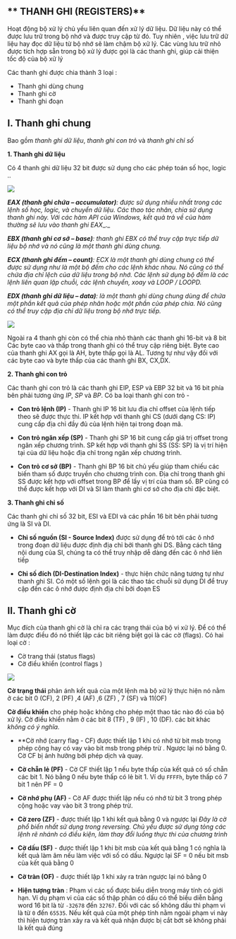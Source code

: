 ﻿


## ** THANH GHI (REGISTERS)**

Hoạt động bộ xử lý chủ yếu liên quan đến xử lý dữ liệu. Dữ liệu này có thể được lưu trữ trong bộ nhớ và được truy cập từ đó. Tuy nhiên , việc  lưu trữ dữ liệu hay đọc dữ liệu từ bộ nhớ sẽ làm chậm bộ  xử lý. Các vùng lưu trữ nhỏ được tích hợp sẵn trong bộ xử lý được gọi là các thanh ghi, giúp cải thiện tốc độ của bộ xử lý 

Các thanh ghi được chia thành 3 loại : 
-	Thanh ghi dùng chung 
-	Thanh ghi cờ
-	Thanh ghi đoạn

## I. Thanh ghi chung

 Bao gồm *thanh ghi dữ liệu*, *thanh ghi con trỏ*  và *thanh ghi chỉ số* 

**1.  Thanh ghi dữ liệu**

Có 4  thanh ghi dữ liệu 32 bit được sử dụng cho các phép toán số học, logic ..

![](https://i.imgur.com/cphKrha.png)

**_EAX (thanh ghi chứa – accumulator)_**_: được sử dụng nhiều nhất trong các lệnh số học, logic, và chuyển dữ liệu. Các thao tác nhân, chia sử dụng thanh ghi này._ _Với các hàm API của Windows, kết quả trả về của hàm thường sẽ lưu vào thanh ghi EAX__._

**_EBX (thanh ghi cơ sở – base)_**_: thanh ghi EBX có thể truy cập trực tiếp dữ liệu bộ nhớ và nó cũng là một thanh ghi dùng chung._

**_ECX (thanh ghi đếm – count)_**_: ECX là một thanh ghi dùng chung có thể được sử dụng như là một bộ đếm cho các lệnh khác nhau. Nó cũng có thể chứa địa chỉ lệch của dữ liệu trong bộ nhớ. Các lệnh sử dụng bộ đếm là các lệnh liên quan lặp chuỗi, các lệnh chuyển, xoay và LOOP / LOOPD._

**_EDX (thanh ghi dữ liệu – data)_**_: là một thanh ghi dùng chung dùng để chứa một phần kết quả của phép nhân hoặc một phần của phép chia. Nó cũng có thể truy cập địa chỉ dữ liệu trong bộ nhớ trực tiếp._

![](https://i.imgur.com/CT7FGNe.png)

Ngoài ra 4 thanh ghi còn có thể chia nhỏ thành các thanh ghi 16-bit và 8 bit
Các byte cao và thấp trong thanh ghi có thể truy cập riêng biệt. Byte cao của thanh ghi AX gọi là AH, byte thấp gọi là AL. Tương tự như vậy đối với các byte cao và byte thấp của các thanh ghi BX, CX,DX.

**2. Thanh ghi con trỏ**

Các thanh ghi con trỏ là các thanh ghi EIP, ESP và EBP 32 bit và  16 bit phía bên phải  tương ứng *IP*, *SP* và *BP*. Có ba loại thanh ghi con trỏ -

-   **Con trỏ lệnh (IP)** - Thanh ghi IP 16 bit lưu địa chỉ offset của lệnh tiếp theo sẽ được thực thi. IP kết hợp với thanh ghi CS (dưới dạng CS: IP) cung cấp địa chỉ đầy đủ của lệnh hiện tại trong đoạn mã.
    
-   **Con trỏ ngăn xếp (SP)** - Thanh ghi SP 16 bit cung cấp giá trị offset trong ngăn xếp chương trình. SP kết hợp với thanh ghi SS (SS: SP) là vị trí hiện tại của dữ liệu hoặc địa chỉ trong ngăn xếp chương trình.
    
-   **Con trỏ cơ sở  (BP)** - Thanh ghi BP 16 bit chủ yếu giúp tham chiếu các biến tham số được truyền cho chương trình con. Địa chỉ trong thanh ghi SS được kết hợp với offset trong BP để lấy vị trí của tham số. BP cũng có thể được kết hợp với DI và SI làm thanh ghi cơ sở cho địa chỉ đặc biệt.

  **3. Thanh ghi chỉ số**

Các thanh ghi chỉ số 32 bit, ESI và EDI và các phần 16 bit bên phải tương ứng là  SI và DI.

-   **Chỉ số nguồn (SI - Source Index)** được sử dụng để trỏ tới các ô nhớ trong đoạn dữ liệu được định địa chỉ bởi thanh ghi DS. Bằng cách tăng nội dung của SI, chúng ta có thể truy nhập dễ dàng đến các ô nhớ liên tiếp 
    
-   **Chỉ số đích (DI-Destination Index)** - thực hiện chức năng tương tự như thanh ghi SI. Có một số lệnh gọi là các thao tác chuỗi sử dụng DI để truy cập đến các ô nhớ được định địa chỉ bởi đoạn ES

## II.  Thanh ghi cờ

Mục đích của thanh ghi cờ là chỉ ra các trạng thái của bộ vi xử lý.  Để có thể làm được điều đó nó thiết lập các bit riêng biệt gọi là các cờ (flags). Có hai loại cờ : 
- Cờ trang thái (status flags) 
- Cờ điều khiển (control flags )

![](https://i.imgur.com/eqVewPk.png)

**Cờ trạng thái** phản ánh kết quả của một lệnh mà bộ xử lý thực hiện nó nằm ở các bit 0 (CF), 2 (PF) ,4 (AF) ,6 (ZF) , 7 (SF) và 11(OF) 

**Cờ điều khiển** cho phép hoặc không cho phép một thao tác nào đó của bộ xử lý. Cờ điều khiển nằm ở các bit 8 (TF) , 9 (IF) , 10 (DF). các bit khác *không có ý nghĩa.* 

-   **Cờ nhớ (carry flag - CF) được thiết lập 1 khi có nhớ từ bit msb trong phép cộng hay có vay vào bit msb trong phép trừ . Ngược lại nó bằng 0. Cờ CF bị ảnh hưởng bởi phép dịch và quay.
-   **Cờ chẵn lẻ (PF)** - Cờ CF thiết lập 1 nếu byte thấp của kết quả có số chẵn các bit 1. Nó bằng 0 nếu byte thấp có lẻ bit 1. Ví dụ `FFFFh`, byte thấp có 7 bit 1 nên PF = 0 
-    **Cờ nhớ phụ  (AF)** - Cờ AF được thiết lập nếu có nhớ từ bit 3 trong phép cộng hoặc vay vào bit 3 trong phép trừ. 
- **Cờ zero (ZF)** - được thiết lập 1 khi kết quả bằng 0 và ngược lại
 *Đây là cờ phổ biến nhất sử dụng trong reversing. Chủ yếu được sử dụng tỏng các lệnh rẽ nhánh có điều kiện, làm thay đổi luồng thực thi của chương trình* 
    
-   **Cờ dấu (SF)** - được thiết lập 1 khi bit msb của kết quả bằng 1 có nghĩa là kết quả làm âm nếu làm việc với số có dấu. Ngược lại SF = 0 nếu bit msb của kết quả bằng 0

-   **Cờ tràn (OF)** - được thiết lập 1 khi xảy ra tràn ngược lại nó bằng 0
-  **Hiện tượng tràn**  :  Phạm vi các số được biểu diễn trong máy tính có giới hạn. Ví dụ phạm vi của các số thập phân có dấu có thể biểu diễn bằng word 16 bit là từ `-32678` đến `32767`. Đối với các số không dấu thì phạm vi là từ `0` đến `65535`. Nếu kết quả của một phép tính nằm ngoài phạm vi này thì hiện tượng tràn xảy ra và kết quả nhận được  bị cắt bớt sẽ không phải là kết quả đúng 



